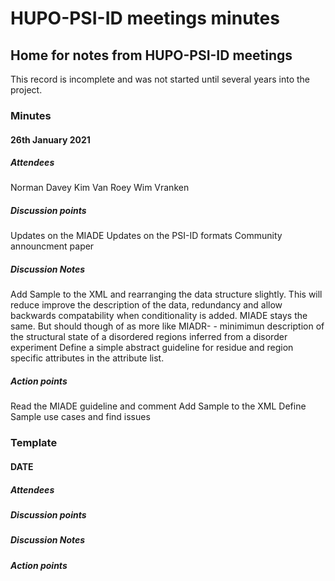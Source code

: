 # HUPO-PSI-ID meetings minutes
## Home for notes from HUPO-PSI-ID meetings

This record is incomplete and was not started until several years into the project.


### Minutes

#### 26th January 2021
##### Attendees
Norman Davey
Kim Van Roey
Wim Vranken

##### Discussion points
Updates on the MIADE 
Updates on the PSI-ID formats
Community announcment paper

##### Discussion Notes
Add Sample to the XML and rearranging the data structure slightly. This will reduce improve the description of the data, redundancy and allow backwards compatability when conditionality is added.
MIADE stays the same. But should though of as more like MIADR- - minimimun description of the structural state of a disordered regions inferred from a disorder experiment
Define a simple abstract guideline for residue and region specific attributes in the attribute list.

##### Action points
Read the MIADE guideline and comment
Add Sample to the XML 
Define Sample use cases and find issues

### Template
#### DATE
##### Attendees
##### Discussion points
##### Discussion Notes
##### Action points
